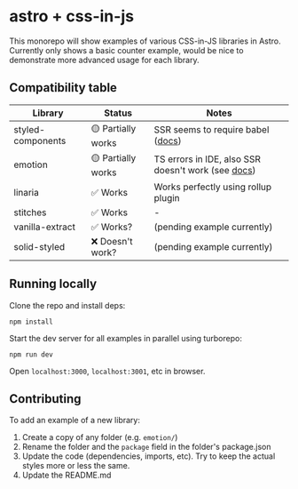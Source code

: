 # astro + css-in-js

This monorepo will show examples of various CSS-in-JS libraries in Astro. Currently only shows a basic counter example, would be nice to demonstrate more advanced usage for each library.

## Compatibility table

| Library           | Status             | Notes                                                                                                  |
| ----------------- | ------------------ | ------------------------------------------------------------------------------------------------------ |
| styled-components | 🟡 Partially works | SSR seems to require babel ([docs](https://styled-components.com/docs/advanced#server-side-rendering)) |
| emotion           | 🟡 Partially works | TS errors in IDE, also SSR doesn't work (see [docs](https://emotion.sh/docs/ssr#on-server))            |
| linaria           | ✅ Works           | Works perfectly using rollup plugin                                                                    |
| stitches          | ✅ Works           | -                                                                                                      |
| vanilla-extract   | ✅ Works?          | (pending example currently)                                                                            |
| solid-styled      | ❌ Doesn't work?   | (pending example currently)                                                                            |

## Running locally

Clone the repo and install deps:

```
npm install
```

Start the dev server for all examples in parallel using turborepo:

```
npm run dev
```

Open `localhost:3000`, `localhost:3001`, etc in browser.

## Contributing

To add an example of a new library:

1. Create a copy of any folder (e.g. `emotion/`)
2. Rename the folder and the `package` field in the folder's package.json
3. Update the code (dependencies, imports, etc). Try to keep the actual styles more or less the same.
4. Update the README.md
